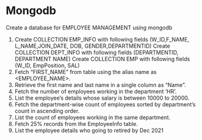 # Mongodb

Create a database for EMPLOYEE MANAGEMENT using mongodb 
1. Create COLLECTION EMP_INFO with following fields (W_ID,F_NAME, L_NAME,JOIN_DATE, DOB,  GENDER,DEPARTMENTID) 
Create COLLECTION DEPT_INFO with following fields (DEPARTMENTID, DEPARTMENT NAME) Create COLLECTION EMP with following fields (W_ID, EmpPosition, SAL) 
2. Fetch “FIRST_NAME” from table using the alias name as <EMPLOYEE_NAME>. 
3. Retrieve the first name and last name in a single column as “Name”. 
4. Fetch the number of employees working in the department ‘HR’. 
5. List the employee’s details whose salary is between 10000 to 20000. 
6. Fetch the department-wise count of employees sorted by department’s count in ascending order. 
7. List the count of employees working in the same department. 
8. Fetch 25% records from the EmployeeInfo table. 
9. List the employee details who going to retired by Dec 2021 
